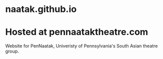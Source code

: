 naatak.github.io
================

Hosted at
pennaataktheatre.com
====================

Website for PenNaatak, Univeristy of Pennsylvania's South Asian theatre group.